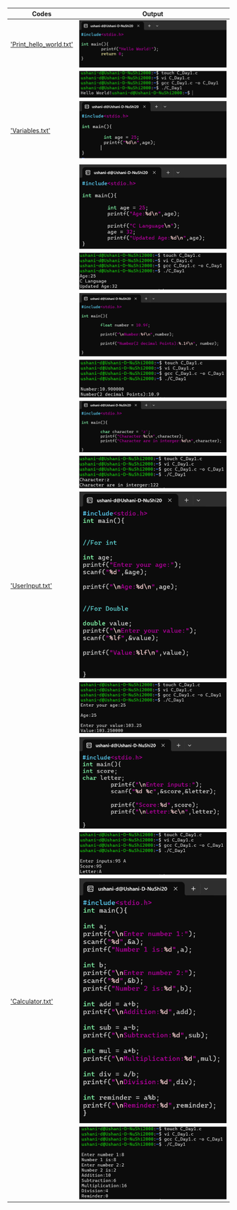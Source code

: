 
  | Codes | Output |
  |-------|--------|
  |['Print_hello_world.txt'](./Codes/Print_hello_world.txt)|![1_1.png](./Outputs/1_1.png)|
  | |![1_2.png](./Outputs/1_2.png)|
  |['Variables.txt'](./Codes/Variables.txt)|![2_1.png](./Outputs/2_1.png)|
  | | |![2_2.png](./Outputs/2_2.png)|
  | |![3_1.png](./Outputs/3_1.png)|
  | |![3_2.png](./Outputs/3_2.png)|
  | |![4_1.png](./Outputs/4_1.png)|
  | |![4_2.png](./Outputs/4_2.png)|
  | |![5_1.png](./Outputs/5_1.png)|
  | |![5_2.png](./Outputs/5_2.png)|
  |['UserInput.txt'](./Codes/UserInput.txt)|![7_1.png](./Outputs/7_1.png)|
  | |![7_2.png](./Outputs/7_2.png)|
  | |![8_1.png](./Outputs/8_1.png)|
  | |![8_2.png](./Outputs/8_2.png)|
  |['Calculator.txt'](./Codes/Calculator.txt)|![9_1.png](./Outputs/9_1.png)|
  | |![9_2.png](./Outputs/9_2.png)|
